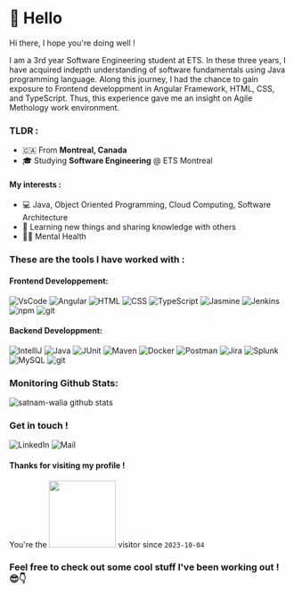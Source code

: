 # 👋 Hello

Hi there, I hope you're doing well !<br>

 
I am a 3rd year Software Engineering student at ETS. In these three years, I have acquired indepth understanding of software fundamentals using Java programming language. Along this journey, I had the chance to gain exposure to Frontend developpment in Angular Framework, HTML, CSS, and TypeScript.
Thus, this experience gave me an insight on Agile Methology work environment.


### TLDR : 

* 🇨🇦 From **Montreal, Canada**
* 🎓 Studying **Software Engineering** @ ETS Montreal


#### My interests : 

* 💻 Java, Object Oriented Programming, Cloud Computing, Software Architecture
* 🧠 Learning new things and sharing knowledge with others
* 🧘🏻 Mental Health
  

### These are the tools I have worked with :
#### Frontend Developpement:
<p>
    <img alt="VsCode" src="https://img.shields.io/badge/-VSCode-007ACC?style=for-the-badge&logo=visual+studio+code&logoColor=white" />
    <img alt="Angular" src="https://img.shields.io/badge/-Angular-DD0031?style=for-the-badge&logo=angular&logoColor=white" />
    <img alt="HTML" src="https://img.shields.io/badge/-HTML-E34F26?style=for-the-badge&logo=HTML5&logoColor=white" />
    <img alt="CSS" src="https://img.shields.io/badge/-CSS-1572B6?style=for-the-badge&logo=CSS3&logoColor=white" />
    <img alt="TypeScript" src="https://img.shields.io/badge/-TypeScript-3178C6?style=for-the-badge&logo=TypeScript&logoColor=white" />
    <img alt="Jasmine" src="https://img.shields.io/badge/-Jasmine-8A4182?style=for-the-badge&logo=jasmine&logoColor=white" />
    <img alt="Jenkins" src="https://img.shields.io/badge/-Jenkins-D24939?style=for-the-badge&logo=jenkins&logoColor=white" />
    <img alt="npm" src="https://img.shields.io/badge/-NPM-CB3837?style=for-the-badge&logo=npm&logoColor=white" />
    <img alt="git" src="https://img.shields.io/badge/-Git-F05032?style=for-the-badge&logo=git&logoColor=white" />
</p>

#### Backend Developpment:

<p>
    <img alt="IntelliJ" src="https://img.shields.io/badge/-IntelliJ-000000?style=for-the-badge&logo=intellij-idea&logoColor=white" />
    <img alt="Java" src="https://img.shields.io/badge/-Java-fa1148?style=for-the-badge&logo=java&logoColor=white" />
    <img alt="JUnit" src="https://img.shields.io/badge/-JUnit-25A162?style=for-the-badge&logo=junit5&logoColor=white" />
    <img alt="Maven" src="https://img.shields.io/badge/-Maven-C71A36?style=for-the-badge&logo=apache-maven&logoColor=white" />
    <img alt="Docker" src="https://img.shields.io/badge/-Docker-46a2f1?style=for-the-badge&logo=docker&logoColor=white" />
    <img alt="Postman" src="https://img.shields.io/badge/-Postman-FF6C37?style=for-the-badge&logo=postman&logoColor=white" />
    <img alt="Jira" src="https://img.shields.io/badge/-Jira-0052CC?style=for-the-badge&logo=Jira&logoColor=white" />
    <img alt="Splunk" src="https://img.shields.io/badge/-Splunk-000000?style=for-the-badge&logo=splunk&logoColor=white" />
    <img alt="MySQL" src="https://img.shields.io/badge/-MySQL-4479A1?style=for-the-badge&logo=Mysql&logoColor=white" />
   <img alt="git" src="https://img.shields.io/badge/-Git-F05032?style=for-the-badge&logo=git&logoColor=white" />
</p>

### Monitoring Github Stats:

![satnam-walia github stats](https://github-readme-stats.vercel.app/api?username=satnam-walia&hide=issues&count_private=true&theme=vue&show_icons=true)

### Get in touch !
<p>
  <a href="https://www.linkedin.com/in/satnam-walia/" style="text-decoration: none">
    <img alt="LinkedIn" src="https://img.shields.io/badge/-LinkedIn-0077B5?style=for-the-badge&logo=linkedin&logoColor=white" />
  </a>
  <a href="mailto:satnamwalia96@gmail.com" style="text-decoration: none">
    <img alt="Mail" src="https://img.shields.io/badge/-Contact%20Me-D14836?style=for-the-badge&logo=gmail&logoColor=white" />
  </a> 
</p>

#### Thanks for visiting my profile !

You're the <img src="https://profile-counter.glitch.me/satnam-walia+2023-10-04/count.svg" width="120"/> visitor since `2023-10-04`


### Feel free to check out some cool stuff I've been working out ! 😎👇
